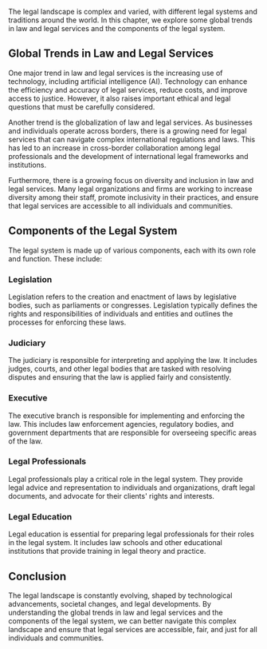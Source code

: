 
The legal landscape is complex and varied, with different legal systems and traditions around the world. In this chapter, we explore some global trends in law and legal services and the components of the legal system.

Global Trends in Law and Legal Services
---------------------------------------

One major trend in law and legal services is the increasing use of technology, including artificial intelligence (AI). Technology can enhance the efficiency and accuracy of legal services, reduce costs, and improve access to justice. However, it also raises important ethical and legal questions that must be carefully considered.

Another trend is the globalization of law and legal services. As businesses and individuals operate across borders, there is a growing need for legal services that can navigate complex international regulations and laws. This has led to an increase in cross-border collaboration among legal professionals and the development of international legal frameworks and institutions.

Furthermore, there is a growing focus on diversity and inclusion in law and legal services. Many legal organizations and firms are working to increase diversity among their staff, promote inclusivity in their practices, and ensure that legal services are accessible to all individuals and communities.

Components of the Legal System
------------------------------

The legal system is made up of various components, each with its own role and function. These include:

### Legislation

Legislation refers to the creation and enactment of laws by legislative bodies, such as parliaments or congresses. Legislation typically defines the rights and responsibilities of individuals and entities and outlines the processes for enforcing these laws.

### Judiciary

The judiciary is responsible for interpreting and applying the law. It includes judges, courts, and other legal bodies that are tasked with resolving disputes and ensuring that the law is applied fairly and consistently.

### Executive

The executive branch is responsible for implementing and enforcing the law. This includes law enforcement agencies, regulatory bodies, and government departments that are responsible for overseeing specific areas of the law.

### Legal Professionals

Legal professionals play a critical role in the legal system. They provide legal advice and representation to individuals and organizations, draft legal documents, and advocate for their clients' rights and interests.

### Legal Education

Legal education is essential for preparing legal professionals for their roles in the legal system. It includes law schools and other educational institutions that provide training in legal theory and practice.

Conclusion
----------

The legal landscape is constantly evolving, shaped by technological advancements, societal changes, and legal developments. By understanding the global trends in law and legal services and the components of the legal system, we can better navigate this complex landscape and ensure that legal services are accessible, fair, and just for all individuals and communities.
